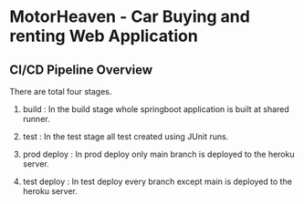 # MotorHeaven - Car Buying and renting Web Application

## CI/CD Pipeline Overview

There are total four stages.

1) build :
   In the build stage whole springboot application is built at shared runner.

2) test :
   In the test stage all test created using JUnit runs.

3) prod deploy :
   In prod deploy only main branch is deployed to the heroku server.

4) test deploy :
   In test deploy every branch except main is deployed to the heroku server.
